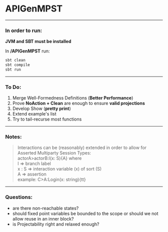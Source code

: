 # APIGenMPST
___

### In order to run:
**JVM and SBT must be installed**  
  
In **/APIGenMPST** run:
````bash
sbt clean
sbt compile
sbt run
````
___

### To Do:
1) Merge Well-Formedness Definitions (**Better Performance**)
2) Prove **NoAction + Clean** are enough to ensure **valid projections**
3) Develop Show (**pretty print**)
4) Extend example's list
5) Try to tail-recurse most functions

___

### Notes:
> Interactions can be (reasonably) extended in order to allow for Asserted Multiparty Session Types:  
> actorA>actorB:l(x: S){A} where   
> l     => branch label   
> x : S => interaction variable (x) of sort (S)  
> A     => assertion  
> example: C>A:Login(x: string){tt}  

___ 

### Questions:
- are there non-reachable states?
- should fixed point variables be bounded to the scope or should we not allow reuse in an inner block?
- is Projectability right and relaxed enough?